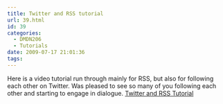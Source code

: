 ```yaml
---
title: Twitter and RSS tutorial
url: 39.html
id: 39
categories:
  - DMDN206
  - Tutorials
date: 2009-07-17 21:01:36
tags:
---
```


Here is a video tutorial run through mainly for RSS, but also for following each other on Twitter. Was pleased to see so many of you following each other and starting to engage in dialogue. [Twitter and RSS Tutorial](http://blogs.mediazone.co.nz/2009-dmdn206/files/2009/07/twitterandrsstutorial.mp4)